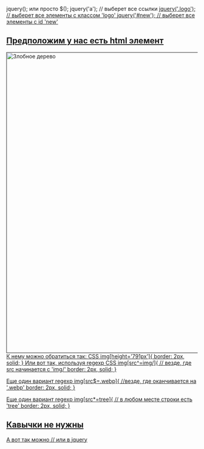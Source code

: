 jquery(); или просто $();
jquery('a'); // выберет все ссылки <a href=...>
jquery('.logo'); // выберет все элементы с классом 'logo' <a href="" class="logo">
jquery('#new'); // выберет все элементы с id 'new' <a href="" id="new">

<h2>Предположим у нас есть html элемент</h2>
<img src="img/tree.webp" height="791px" alt="Злобное дерево">
 К нему можно обратиться так:
CSS
img[height='791px']{
border: 2px, solid;
}
Или вот так, используя regexp
CSS
img[src^=img/]{ // везде, где src  начинается с 'img/'
border: 2px, solid;
}

Еще один вариант regexp
img[src$=.webp]{ //везде, где оканчивается на '.webp'
border: 2px, solid;
}

Еще один вариант regexp
img[src*=tree]{ // в любом месте строки есть 'tree'
border: 2px, solid;
}
<h2>Кавычки не нужны </h2>

А вот так можно 
// или в jquery


